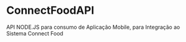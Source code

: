 # ConnectFoodAPI
API NODE.JS para consumo de Aplicação Mobile, para Integração ao Sistema Connect Food
